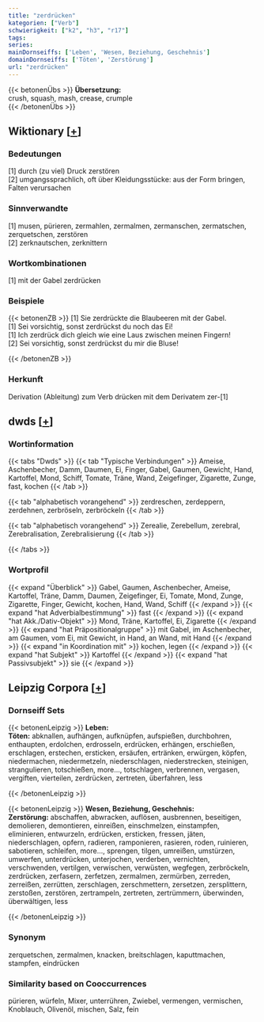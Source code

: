 ```yaml
---
title: "zerdrücken"
kategorien: ["Verb"]
schwierigkeit: ["k2", "h3", "r17"]
tags:
series:
mainDornseiffs: ['Leben', 'Wesen, Beziehung, Geschehnis']
domainDornseiffs: ['Töten', 'Zerstörung']
url: "zerdrücken"
---
```


{{< betonenÜbs >}}
**Übersetzung:**  
crush, squash, mash, crease, crumple  
{{< /betonenÜbs >}}

## Wiktionary [[+](https://de.wiktionary.org/wiki/zerdrücken)]

### Bedeutungen
[1] durch (zu viel) Druck zerstören  
[2] umgangssprachlich, oft über Kleidungsstücke: aus der Form bringen, Falten verursachen  

### Sinnverwandte
[1] musen, pürieren, zermahlen, zermalmen, zermanschen, zermatschen, zerquetschen, zerstören  
[2] zerknautschen, zerknittern  

### Wortkombinationen
[1] mit der Gabel zerdrücken  

### Beispiele
{{< betonenZB >}}
[1] Sie zerdrückte die Blaubeeren mit der Gabel.  
[1] Sei vorsichtig, sonst zerdrückst du noch das Ei!  
[1] Ich zerdrück dich gleich wie eine Laus zwischen meinen Fingern!  
[2] Sei vorsichtig, sonst zerdrückst du mir die Bluse!  

{{< /betonenZB >}}
### Herkunft
Derivation (Ableitung) zum Verb drücken mit dem Derivatem zer-[1]  



## dwds [[+](https://www.dwds.de/wb/zerdrücken)]

### Wortinformation
{{< tabs "Dwds" >}}
{{< tab "Typische Verbindungen" >}}
Ameise, Aschenbecher, Damm, Daumen, Ei, Finger, Gabel, Gaumen, Gewicht, Hand, Kartoffel, Mond, Schiff, Tomate, Träne, Wand, Zeigefinger, Zigarette, Zunge, fast, kochen
{{< /tab >}}

{{< tab "alphabetisch vorangehend" >}}
zerdreschen, zerdeppern, zerdehnen, zerbröseln, zerbröckeln
{{< /tab >}}

{{< tab "alphabetisch vorangehend" >}}
Zerealie, Zerebellum, zerebral, Zerebralisation, Zerebralisierung
{{< /tab >}}

{{< /tabs >}}

### Wortprofil
{{< expand "Überblick" >}} Gabel, Gaumen, Aschenbecher, Ameise, Kartoffel, Träne, Damm, Daumen, Zeigefinger, Ei, Tomate, Mond, Zunge, Zigarette, Finger, Gewicht, kochen, Hand, Wand, Schiff {{< /expand >}}
{{< expand "hat Adverbialbestimmung" >}} fast {{< /expand >}}
{{< expand "hat Akk./Dativ-Objekt" >}} Mond, Träne, Kartoffel, Ei, Zigarette {{< /expand >}}
{{< expand "hat Präpositionalgruppe" >}} mit Gabel, im Aschenbecher, am Gaumen, vom Ei, mit Gewicht, in Hand, an Wand, mit Hand {{< /expand >}}
{{< expand "in Koordination mit" >}} kochen, legen {{< /expand >}}
{{< expand "hat Subjekt" >}} Kartoffel {{< /expand >}}
{{< expand "hat Passivsubjekt" >}} sie {{< /expand >}}

## Leipzig Corpora [[+](https://corpora.uni-leipzig.de/en/res?word=zerdrücken&corpusId=deu_newscrawl-public_2018)]

### Dornseiff Sets
{{< betonenLeipzig >}}
**Leben:**  
**Töten:** abknallen, aufhängen, aufknüpfen, aufspießen, durchbohren, enthaupten, erdolchen, erdrosseln, erdrücken, erhängen, erschießen, erschlagen, erstechen, ersticken, ersäufen, ertränken, erwürgen, köpfen, niedermachen, niedermetzeln, niederschlagen, niederstrecken, steinigen, strangulieren, totschießen, more..., totschlagen, verbrennen, vergasen, vergiften, vierteilen, zerdrücken, zertreten, überfahren, less  

{{< /betonenLeipzig >}}


{{< betonenLeipzig >}}
**Wesen, Beziehung, Geschehnis:**  
**Zerstörung:** abschaffen, abwracken, auflösen, ausbrennen, beseitigen, demolieren, demontieren, einreißen, einschmelzen, einstampfen, eliminieren, entwurzeln, erdrücken, ersticken, fressen, jäten, niederschlagen, opfern, radieren, ramponieren, rasieren, roden, ruinieren, sabotieren, schleifen, more..., sprengen, tilgen, umreißen, umstürzen, umwerfen, unterdrücken, unterjochen, verderben, vernichten, verschwenden, vertilgen, verwischen, verwüsten, wegfegen, zerbröckeln, zerdrücken, zerfasern, zerfetzen, zermalmen, zermürben, zerreden, zerreißen, zerrütten, zerschlagen, zerschmettern, zersetzen, zersplittern, zerstoßen, zerstören, zertrampeln, zertreten, zertrümmern, überwinden, überwältigen, less  

{{< /betonenLeipzig >}}

### Synonym
zerquetschen, zermalmen, knacken, breitschlagen, kaputtmachen, stampfen, eindrücken


### Similarity based on Cooccurrences
pürieren, würfeln, Mixer, unterrühren, Zwiebel, vermengen, vermischen, Knoblauch, Olivenöl, mischen, Salz, fein

